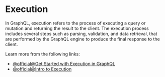 # Execution

In GraphQL, execution refers to the process of executing a query or mutation and returning the result to the client. The execution process includes several steps such as parsing, validation, and data retrieval, that are performed by the GraphQL engine to produce the final response to the client.

Learn more from the following links:

- [@official@Get Started with Execution in GraphQL](https://graphql.org/learn/execution/)
- [@official@Intro to Execution](https://graphql.org/graphql-js/execution/)
